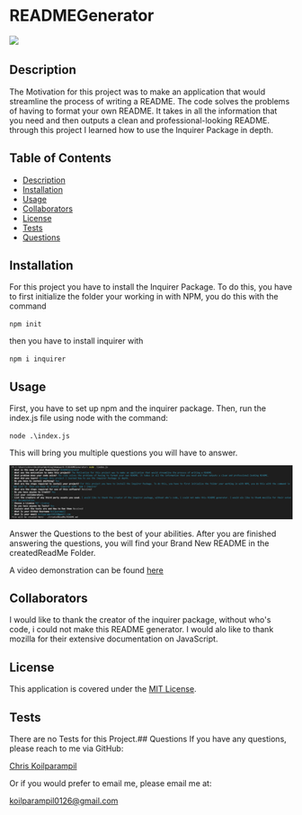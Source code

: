 # READMEGenerator 

![](https://img.shields.io/badge/license-MIT%20License-brightgreen)
## Description 
The Motivation for this project was to make an application that would streamline the process of writing a README. The code solves the problems of having to format your own README. It takes in all the information that you need and then outputs a clean and professional-looking README.  through this project I learned how to use the Inquirer Package in depth.
## Table of Contents
- [Description](#Description)
- [Installation](#installation)
- [Usage](#usage)
- [Collaborators](#Collaborators)
- [License](#license)
- [Tests](#Tests)
- [Questions](#Questions)
## Installation
For this project you have to install the Inquirer Package. To do this, you have to first initialize the folder your working in with NPM, you do this with the command 

`npm init`  

then you have to install inquirer with 

`npm i inquirer`

## Usage
First, you have to set up npm and the inquirer package.
Then, run the index.js file using node with the command:


`node .\index.js`

This will bring you multiple questions you will have to answer. 

![the inputs for this ReadMe](Assets/img/inputScreenShot.png)


Answer the Questions to the best of your abilities. After you are finished answering the questions, you will find your Brand New README  in the createdReadMe Folder.

A video demonstration can be found [here](https://drive.google.com/file/d/17gu3rXo4t7GPmZUSdsyBL5HRYuD0Qi2H/view?usp=sharing)

## Collaborators
I would like to thank the creator of the inquirer package, without who's code, i could not make this README generator. I would alo like to thank mozilla for their extensive documentation on JavaScript. 

## License
 This application is covered under the [MIT License](LICENSE).
 
## Tests
There are no Tests for this Project.## Questions
If you have any questions, please reach to me via GitHub:

[Chris Koilparampil](https://github.com/Koilparampil)

Or if you would prefer to email me, please email me at:

[koilparampil0126@gmail.com](mailto:koilparampil0126@gmail.com)